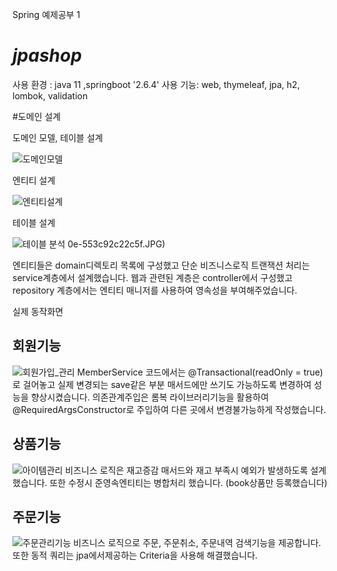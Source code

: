 Spring 예제공부 1
# *jpashop*

사용 환경 : java 11 ,springboot '2.6.4'
사용 기능: web, thymeleaf, jpa, h2, lombok, validation

#도메인 설계

도메인 모델, 테이블 설계

![도메인모델](https://user-images.githubusercontent.com/88434960/156334045-4ee86c9b-3414-4262-b70a-4fd05610bdcc.JPG)

엔티티 설계

![엔티티설계](https://user-images.githubusercontent.com/88434960/156336389-8d95af47-4cd2-4a5f-80e3-a9df3cdc6dc7.JPG)

테이블 설계

![테이블 분석](https://user-images.githubusercontent.com/88434960/156334219-465eadd9-217a-4b7c-ac53-fda82a2d6a49.JPG)
0e-553c92c22c5f.JPG)

엔티티들은 domain디렉토리 목록에 구성했고 단순 비즈니스로직 트랜잭션 처리는 service계층에서 설계했습니다. 웹과 관련된 계층은 controller에서 구성했고 repository 계층에서는 엔티티 매니저를 사용하여 영속성을 부여해주었습니다.

실제 동작화면

## 회원기능
![회원가입_관리](https://user-images.githubusercontent.com/88434960/156340226-a4e9bb09-63a1-478e-926e-06207dff1f43.gif)
MemberService 코드에서는 @Transactional(readOnly = true)로 걸어놓고 실제 변경되는 save같은 부분 매서드에만 쓰기도 가능하도록 변경하여 성능을 향상시켰습니다. 의존관계주입은 롬복 라이브러리기능을 활용하여 @RequiredArgsConstructor로 주입하여 다른 곳에서 변경불가능하게 작성했습니다.

## 상품기능
![아이템관리](https://user-images.githubusercontent.com/88434960/156340241-7786c9ee-414c-44e4-92a9-79eb331941ad.gif)
비즈니스 로직은 재고증감 매서드와 재고 부족시 예외가 발생하도록 설계했습니다.
또한 수정시 준영속엔티티는 병합처리 했습니다. (book상품만 등록했습니다)

## 주문기능
![주문관리기능](https://user-images.githubusercontent.com/88434960/156340250-98093063-a91b-44d6-932e-7177c5613a17.gif)
비즈니스 로직으로 주문, 주문취소, 주문내역 검색기능을 제공합니다.
또한 동적 쿼리는 jpa에서제공하는 Criteria을 사용해 해결했습니다.


